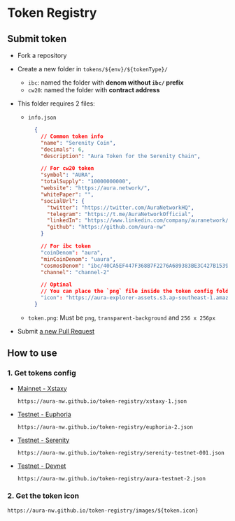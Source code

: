 # Token Registry

## Submit token

- Fork a repository
- Create a new folder in `tokens/${env}/${tokenType}/`
  - `ibc`: named the folder with **denom without `ibc/` prefix**
  - `cw20`: named the folder with **contract address**
- This folder requires 2 files:

  - `info.json`

    ```json
      {
        // Common token info
        "name": "Serenity Coin",
        "decimals": 6,
        "description": "Aura Token for the Serenity Chain", 

        // For cw20 token
        "symbol": "AURA",
        "totalSupply": "10000000000",
        "website": "https://aura.network/",
        "whitePaper": "",
        "socialUrl": {  
          "twitter": "https://twitter.com/AuraNetworkHQ",
          "telegram": "https://t.me/AuraNetworkOfficial",
          "linkedIn": "https://www.linkedin.com/company/auranetwork/",
          "github": "https://github.com/aura-nw"
        }

        // For ibc token
        "coinDenom": "aura",
        "minCoinDenom": "uaura",
        "cosmosDenom": "ibc/40CA5EF447F368B7F2276A689383BE3C427B15395D4BF6639B605D36C0846A20",
        "channel": "channel-2"

        // Optinal
        // You can place the `png` file inside the token config folder instead of filling URL in this
        "icon": "https://aura-explorer-assets.s3.ap-southeast-1.amazonaws.com/aura.png"
      }
    ```

  - `token.png`: Must be `png`, `transparent-background` and `256 x 256px`

- Submit [a new Pull Request](https://github.com/aura-nw/token-registry/pulls)

## How to use

### 1. Get tokens config

- [Mainnet - Xstaxy](https://aura-nw.github.io/token-registry/xstaxy-1.json)

  `https://aura-nw.github.io/token-registry/xstaxy-1.json`

- [Testnet - Euphoria](https://aura-nw.github.io/token-registry/euphoria-2.json)

  `https://aura-nw.github.io/token-registry/euphoria-2.json`

- [Testnet - Serenity](https://aura-nw.github.io/token-registry/serenity-testnet-001.json)

  `https://aura-nw.github.io/token-registry/serenity-testnet-001.json`

- [Testnet - Devnet](https://aura-nw.github.io/token-registry/aura-testnet-2.json)

  `https://aura-nw.github.io/token-registry/aura-testnet-2.json`

### 2. Get the token icon

  `https://aura-nw.github.io/token-registry/images/${token.icon}`
